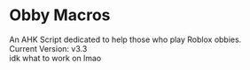 # Obby Macros  
An AHK Script dedicated to help those who play Roblox obbies.  
Current Version: v3.3  
idk what to work on lmao
